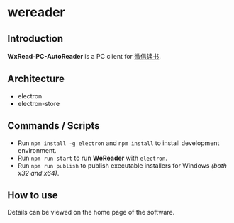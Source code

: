 # wereader

## Introduction

**WxRead-PC-AutoReader** is a PC client for [微信读书](https://weread.qq.com).

## Architecture

- electron
- electron-store

## Commands / Scripts

-  Run `npm install -g electron` and `npm install` to install development environment.
-  Run `npm run start` to run **WeReader** with `electron`.
-  Run `npm run publish` to publish executable installers for Windows *(both x32 and x64)*.

## How to use

Details can be viewed on the home page of the software.